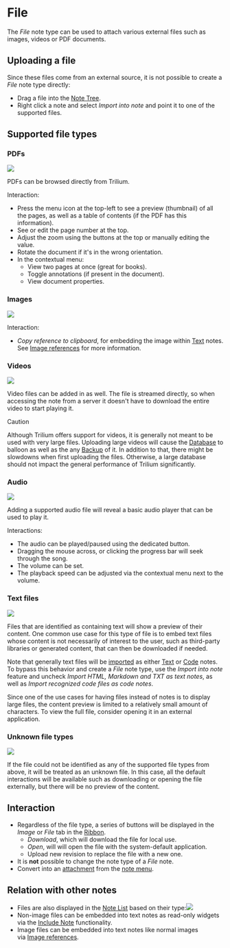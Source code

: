 # File
The _File_ note type can be used to attach various external files such as images, videos or PDF documents.

## Uploading a file

Since these files come from an external source, it is not possible to create a _File_ note type directly:

*   Drag a file into the [Note Tree](../Basic%20Concepts%20and%20Features/UI%20Elements/Note%20Tree.md).
*   Right click a note and select _Import into note_ and point it to one of the supported files.

## Supported file types

### PDFs

![](File_image.png)

PDFs can be browsed directly from Trilium.

Interaction:

*   Press the menu icon at the top-left to see a preview (thumbnail) of all the pages, as well as a table of contents (if the PDF has this information).
*   See or edit the page number at the top.
*   Adjust the zoom using the buttons at the top or manually editing the value.
*   Rotate the document if it's in the wrong orientation.
*   In the contextual menu:
    *   View two pages at once (great for books).
    *   Toggle annotations (if present in the document).
    *   View document properties.

### Images

![](4_File_image.png)

Interaction:

*   _Copy reference to clipboard_, for embedding the image within [Text](Text.md) notes. See [Image references](Text/Images/Image%20references.md) for more information.

### Videos

![](1_File_image.png)

Video files can be added in as well. The file is streamed directly, so when accessing the note from a server it doesn't have to download the entire video to start playing it.

> [!CAUTION]
> Although Trilium offers support for videos, it is generally not meant to be used with very large files. Uploading large videos will cause the [Database](../Advanced%20Usage/Database.md) to balloon as well as the any [Backup](../Installation%20%26%20Setup/Backup.md) of it. In addition to that, there might be slowdowns when first uploading the files. Otherwise, a large database should not impact the general performance of Trilium significantly.

### Audio

![](3_File_image.png)

Adding a supported audio file will reveal a basic audio player that can be used to play it.

Interactions:

*   The audio can be played/paused using the dedicated button.
*   Dragging the mouse across, or clicking the progress bar will seek through the song.
*   The volume can be set.
*   The playback speed can be adjusted via the contextual menu next to the volume.

### Text files

![](2_File_image.png)

Files that are identified as containing text will show a preview of their content. One common use case for this type of file is to embed text files whose content is not necessarily of interest to the user, such as third-party libraries or generated content, that can then be downloaded if needed.

Note that generally text files will be [imported](../Basic%20Concepts%20and%20Features/Import%20%26%20Export) as either [Text](Text.md) or [Code](Code.md) notes. To bypass this behavior and create a _File_ note type, use the _Import into note_ feature and uncheck _Import HTML, Markdown and TXT as text notes_, as well as _Import recognized code files as code notes_. 

Since one of the use cases for having files instead of notes is to display large files, the content preview is limited to a relatively small amount of characters. To view the full file, consider opening it in an external application.

### Unknown file types

![](5_File_image.png)

If the file could not be identified as any of the supported file types from above, it will be treated as an unknown file. In this case, all the default interactions will be available such as downloading or opening the file externally, but there will be no preview of the content.

## Interaction

*   Regardless of the file type, a series of buttons will be displayed in the _Image_ or _File_ tab in the [Ribbon](../Basic%20Concepts%20and%20Features/UI%20Elements/Ribbon.md).
    *   _Download_, which will download the file for local use.
    *   _Open_, will will open the file with the system-default application.
    *   Upload new revision to replace the file with a new one.
*   It is **not** possible to change the note type of a _File_ note.
*   Convert into an [attachment](../Basic%20Concepts%20and%20Features/Notes/Attachments.md) from the [note menu](../Basic%20Concepts%20and%20Features/UI%20Elements/Note%20buttons.md).

## Relation with other notes

*   Files are also displayed in the [Note List](../Basic%20Concepts%20and%20Features/Notes/Note%20List.md) based on their type:![](6_File_image.png)
*   Non-image files can be embedded into text notes as read-only widgets via the [Include Note](Text/Include%20Note.md) functionality.
*   Image files can be embedded into text notes like normal images via [Image references](Text/Images/Image%20references.md).